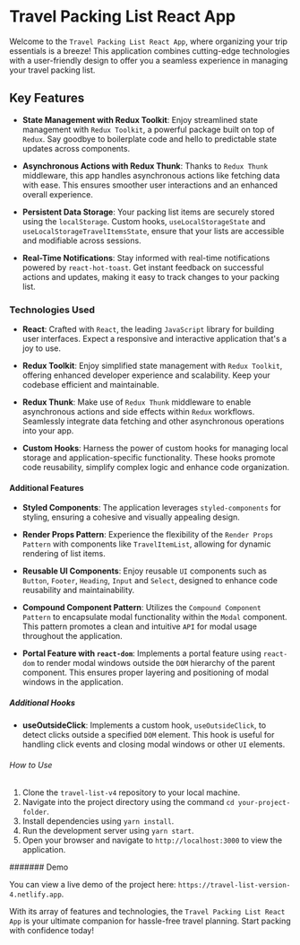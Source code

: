 # Travel Packing List React App

Welcome to the `Travel Packing List React App`, where organizing your trip essentials is a breeze! This application combines cutting-edge technologies with a user-friendly design to offer you a seamless experience in managing your travel packing list.

## Key Features

- **State Management with Redux Toolkit**: Enjoy streamlined state management with `Redux Toolkit`, a powerful package built on top of `Redux`. Say goodbye to boilerplate code and hello to predictable state updates across components.

- **Asynchronous Actions with Redux Thunk**: Thanks to `Redux Thunk` middleware, this app handles asynchronous actions like fetching data with ease. This ensures smoother user interactions and an enhanced overall experience.

- **Persistent Data Storage**: Your packing list items are securely stored using the `localStorage`. Custom hooks, `useLocalStorageState` and `useLocalStorageTravelItemsState`, ensure that your lists are accessible and modifiable across sessions.

- **Real-Time Notifications**: Stay informed with real-time notifications powered by `react-hot-toast`. Get instant feedback on successful actions and updates, making it easy to track changes to your packing list.

### Technologies Used

- **React**: Crafted with `React`, the leading `JavaScript` library for building user interfaces. Expect a responsive and interactive application that's a joy to use.

- **Redux Toolkit**: Enjoy simplified state management with `Redux Toolkit`, offering enhanced developer experience and scalability. Keep your codebase efficient and maintainable.

- **Redux Thunk**: Make use of `Redux Thunk` middleware to enable asynchronous actions and side effects within `Redux` workflows. Seamlessly integrate data fetching and other asynchronous operations into your app.

- **Custom Hooks**: Harness the power of custom hooks for managing local storage and application-specific functionality. These hooks promote code reusability, simplify complex logic and enhance code organization.

#### Additional Features

- **Styled Components**: The application leverages `styled-components` for styling, ensuring a cohesive and visually appealing design.

- **Render Props Pattern**: Experience the flexibility of the `Render Props Pattern` with components like `TravelItemList`, allowing for dynamic rendering of list items.

- **Reusable UI Components**: Enjoy reusable `UI` components such as `Button`, `Footer`, `Heading`, `Input` and `Select`, designed to enhance code reusability and maintainability.

- **Compound Component Pattern**: Utilizes the `Compound Component Pattern` to encapsulate modal functionality within the `Modal` component. This pattern promotes a clean and intuitive `API` for modal usage throughout the application.

- **Portal Feature with `react-dom`**: Implements a portal feature using `react-dom` to render modal windows outside the `DOM` hierarchy of the parent component. This ensures proper layering and positioning of modal windows in the application.

##### Additional Hooks

- **useOutsideClick**: Implements a custom hook, `useOutsideClick`, to detect clicks outside a specified `DOM` element. This hook is useful for handling click events and closing modal windows or other `UI` elements.

###### How to Use

1. Clone the `travel-list-v4` repository to your local machine.
2. Navigate into the project directory using the command `cd your-project-folder`.
3. Install dependencies using `yarn install`.
4. Run the development server using `yarn start`.
5. Open your browser and navigate to `http://localhost:3000` to view the application.

####### Demo

You can view a live demo of the project here: `https://travel-list-version-4.netlify.app`.

With its array of features and technologies, the `Travel Packing List React App` is your ultimate companion for hassle-free travel planning. Start packing with confidence today!
